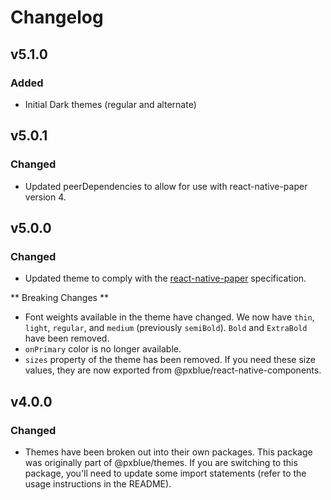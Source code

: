 # Changelog

## v5.1.0

### Added

-   Initial Dark themes (regular and alternate)

## v5.0.1

### Changed

-   Updated peerDependencies to allow for use with react-native-paper version 4.

## v5.0.0

### Changed

-   Updated theme to comply with the [react-native-paper](https://callstack.github.io/react-native-paper/theming.html) specification.

** Breaking Changes **

-   Font weights available in the theme have changed. We now have `thin`, `light`, `regular`, and `medium` (previously `semiBold`). `Bold` and `ExtraBold` have been removed.
-   `onPrimary` color is no longer available.
-   `sizes` property of the theme has been removed. If you need these size values, they are now exported from @pxblue/react-native-components.

## v4.0.0

### Changed

-   Themes have been broken out into their own packages. This package was originally part of @pxblue/themes. If you are switching to this package, you'll need to update some import statements (refer to the usage instructions in the README).
